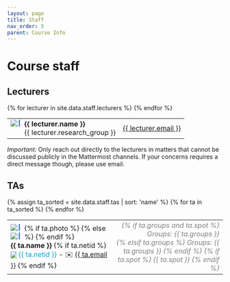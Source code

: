 ```yaml
---
layout: page
title: Staff
nav_order: 5
parent: Course Info
---
```


# Course staff

## Lecturers

<table>
    <tbody>
    {% for lecturer in site.data.staff.lecturers %}
    <tr>
        <td>
            <img style="float: left; max-width: 50px; vertical-align: middle; border-right: 3px solid #00A6D6; padding-right: 3px; margin-right: 10px;" src="{{ lecturer.photo | relative_url }}"/>
            <p style="float: left; margin: 0;">
                <strong>{{ lecturer.name }}</strong><br/>
                {{ lecturer.research_group }}
            </p>
        </td>
        <td><a href="mailto:{{ lecturer.email }}">{{ lecturer.email }}</a></td>
    </tr>
    {% endfor %}
    </tbody>
</table>

*Important:* Only reach out directly to the lecturers in matters that cannot be discussed publicly in the Mattermost channels. If your concerns requires a direct message though, please use email.


## TAs

<table>
    <tbody>
    {% assign ta_sorted = site.data.staff.tas | sort: 'name' %}
    {% for ta in ta_sorted %}
    <tr>
        <td style="border-right: 0px solid">
            {% if ta.photo %}
            <img style="float: left; max-width: 50px; vertical-align: middle; border-right: 3px solid #00A6D6; padding-right: 3px; margin-right: 10px;" src="{{ ta.photo | relative_url }}"/>
            {% else %}
            <img style="float: left; max-width: 50px; vertical-align: middle; border-right: 3px solid #00A6D6; padding-right: 3px; margin-right: 10px;" src="https://eu.ui-avatars.com/api/?name={{ ta.name }}&background=fff"/>
            {% endif %}
            <p style="float: left; margin: 0;">
                <strong>{{ ta.name }}</strong>
                {% if ta.netid %}
                <br/>
                <a href="https://mattermost.tudelft.nl/cse1105-2122-q3/messages/@{{ta.netid}}" style="color: #00A6D6; text-decoration: none;">
                    <img src="{{ '/assets/images/mattermost.png' | relative_url }}" style="max-width: 14px; vertical-align: middle;"/>
                    {{ ta.netid }}
                </a> - ✉️ <a href="mailto:{{ ta.email }}">{{ ta.email }}</a>
                {% endif %}
            </p>
        </td>
        <td style="border-left: 0px solid; text-align: right; color: gray; font-style: italic;">
            {% if ta.groups and ta.spot %}
                Groups: {{ ta.groups }}<br />
            {% elsif ta.groups %}
                Groups: {{ ta.groups }}
            {% endif %}
            {% if ta.spot %}
                {{ ta.spot }}
            {% endif %}
        </td>
    </tr>
    {% endfor %}
    </tbody>
</table>